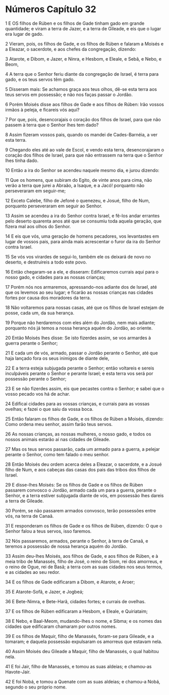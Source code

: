 # Números Capítulo 32

1	E OS filhos de Rúben e os filhos de Gade tinham gado em grande quantidade; e viram a terra de Jazer, e a terra de Gileade, e eis que o lugar era lugar de gado.

2	Vieram, pois, os filhos de Gade, e os filhos de Rúben e falaram a Moisés e a Eleazar, o sacerdote, e aos chefes da congregação, dizendo:

3	Atarote, e Dibom, e Jazer, e Ninra, e Hesbom, e Eleale, e Sebã, e Nebo, e Beom,

4	A terra que o Senhor feriu diante da congregação de Israel, é terra para gado, e os teus servos têm gado.

5	Disseram mais: Se achamos graça aos teus olhos, dê-se esta terra aos teus servos em possessão; e não nos faças passar o Jordão.

6	Porém Moisés disse aos filhos de Gade e aos filhos de Rúben: Irão vossos irmãos à peleja, e ficareis vós aqui?

7	Por que, pois, desencorajais o coração dos filhos de Israel, para que não passem à terra que o Senhor lhes tem dado?

8	Assim fizeram vossos pais, quando os mandei de Cades-Barnéia, a ver esta terra.

9	Chegando eles até ao vale de Escol, e vendo esta terra, desencorajaram o coração dos filhos de Israel, para que não entrassem na terra que o Senhor lhes tinha dado.

10	Então a ira do Senhor se acendeu naquele mesmo dia, e jurou dizendo:

11	Que os homens, que subiram do Egito, de vinte anos para cima, não verão a terra que jurei a Abraão, a Isaque, e a Jacó! porquanto não perseveraram em seguir-me;

12	Exceto Calebe, filho de Jefoné o quenezeu, e Josué, filho de Num, porquanto perseveraram em seguir ao Senhor.

13	Assim se acendeu a ira do Senhor contra Israel, e fê-los andar errantes pelo deserto quarenta anos até que se consumiu toda aquela geração, que fizera mal aos olhos do Senhor.

14	E eis que vós, uma geração de homens pecadores, vos levantastes em lugar de vossos pais, para ainda mais acrescentar o furor da ira do Senhor contra Israel.

15	Se vós vos virardes de segui-lo, também ele os deixará de novo no deserto, e destruireis a todo este povo.

16	Então chegaram-se a ele, e disseram: Edificaremos currais aqui para o nosso gado, e cidades para as nossas crianças;

17	Porém nós nos armaremos, apressando-nos adiante dos de Israel, até que os levemos ao seu lugar; e ficarão as nossas crianças nas cidades fortes por causa dos moradores da terra.

18	Não voltaremos para nossas casas, até que os filhos de Israel estejam de posse, cada um, da sua herança.

19	Porque não herdaremos com eles além do Jordão, nem mais adiante; porquanto nós já temos a nossa herança aquém do Jordão, ao oriente.

20	Então Moisés lhes disse: Se isto fizerdes assim, se vos armardes à guerra perante o Senhor;

21	E cada um de vós, armado, passar o Jordão perante o Senhor, até que haja lançado fora os seus inimigos de diante dele,

22	E a terra esteja subjugada perante o Senhor; então voltareis e sereis inculpáveis perante o Senhor e perante Israel; e esta terra vos será por possessão perante o Senhor;

23	E se não fizerdes assim, eis que pecastes contra o Senhor; e sabei que o vosso pecado vos há de achar.

24	Edificai cidades para as vossas crianças, e currais para as vossas ovelhas; e fazei o que saiu da vossa boca.

25	Então falaram os filhos de Gade, e os filhos de Rúben a Moisés, dizendo: Como ordena meu senhor, assim farão teus servos.

26	As nossas crianças, as nossas mulheres, o nosso gado, e todos os nossos animais estarão aí nas cidades de Gileade.

27	Mas os teus servos passarão, cada um armado para a guerra, a pelejar perante o Senhor, como tem falado o meu senhor.

28	Então Moisés deu ordem acerca deles a Eleazar, o sacerdote, e a Josué filho de Num, e aos cabeças das casas dos pais das tribos dos filhos de Israel.

29	E disse-lhes Moisés: Se os filhos de Gade e os filhos de Rúben passarem convosco o Jordão, armado cada um para a guerra, perante o Senhor, e a terra estiver subjugada diante de vós, em possessão lhes dareis a terra de Gileade.

30	Porém, se não passarem armados convosco, terão possessões entre vós, na terra de Canaã.

31	E responderam os filhos de Gade e os filhos de Rúben, dizendo: O que o Senhor falou a teus servos, isso faremos.

32	Nós passaremos, armados, perante o Senhor, à terra de Canaã, e teremos a possessão de nossa herança aquém do Jordão.

33	Assim deu-lhes Moisés, aos filhos de Gade, e aos filhos de Rúben, e à meia tribo de Manassés, filho de José, o reino de Siom, rei dos amorreus, e o reino de Ogue, rei de Basã; a terra com as suas cidades nos seus termos, e as cidades ao seu redor.

34	E os filhos de Gade edificaram a Dibom, e Atarote, e Aroer;

35	E Atarote-Sofã, e Jazer, e Jogbeá;

36	E Bete-Nimra, e Bete-Harã, cidades fortes; e currais de ovelhas.

37	E os filhos de Rúben edificaram a Hesbom, e Eleale, e Quiriataim;

38	E Nebo, e Baal-Meom, mudando-lhes o nome, e Sibma; e os nomes das cidades que edificaram chamaram por outros nomes.

39	E os filhos de Maquir, filho de Manassés, foram-se para Gileade, e a tomaram; e daquela possessão expulsaram os amorreus que estavam nela.

40	Assim Moisés deu Gileade a Maquir, filho de Manassés, o qual habitou nela.

41	E foi Jair, filho de Manassés, e tomou as suas aldeias; e chamou-as Havote-Jair.

42	E foi Nobá, e tomou a Quenate com as suas aldeias; e chamou-a Nobá, segundo o seu próprio nome.

